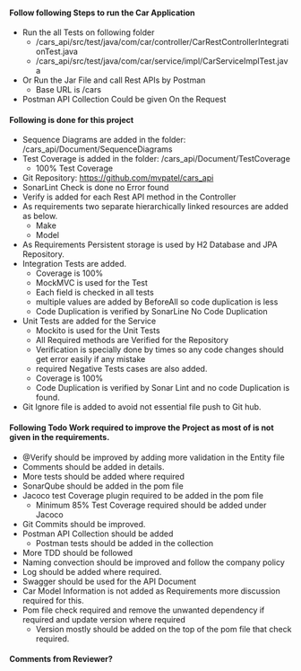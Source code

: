 #### Follow following Steps to run the Car Application

- Run the all Tests on following folder
    - /cars_api/src/test/java/com/car/controller/CarRestControllerIntegrationTest.java
    - /cars_api/src/test/java/com/car/service/impl/CarServiceImplTest.java
- Or Run the Jar File and call Rest APIs by Postman
    - Base URL is /cars
- Postman API Collection Could be given On the Request


#### Following is done for this project
- Sequence Diagrams are added in the folder: /cars_api/Document/SequenceDiagrams
- Test Coverage is added in the folder: /cars_api/Document/TestCoverage
    - 100% Test Coverage
- Git Repository: https://github.com/mvpatel/cars_api
- SonarLint Check is done no Error found
- Verify is added for each Rest API method in the Controller
- As requirements two separate hierarchically linked resources are added as below.
    - Make
    - Model
- As Requirements Persistent storage is used by H2 Database and JPA Repository.
- Integration Tests are added.
    - Coverage is 100%
    - MockMVC is used for the Test
    - Each field is checked in all tests
    - multiple values are added by BeforeAll so code duplication is less
    - Code Duplication is verified by SonarLine No Code Duplication
- Unit Tests are added for the Service
    - Mockito is used for the Unit Tests
    - All Required methods are Verified for the Repository
    - Verification is specially done by times so any code changes should get error easily if any mistake
    - required Negative Tests cases are also added.
    - Coverage is 100%
    - Code Duplication is verified by Sonar Lint and no code Duplication is found.
- Git Ignore file is added to avoid not essential file push to Git hub.


#### Following Todo Work required to improve the Project as most of is not given in the requirements.
- @Verify should be improved by adding more validation in the Entity file
- Comments should be added in details.
- More tests should be added where required
- SonarQube should be added in the pom file
- Jacoco test Coverage plugin required to be added in the pom file
    - Minimum 85% Test Coverage required should be added under Jacoco
- Git Commits should be improved.
- Postman API Collection should be added
    - Postman tests should be added in the collection
- More TDD should be followed
- Naming convection should be improved and follow the company policy
- Log should be added where required.
- Swagger should be used for the API Document
- Car Model Information is not added as Requirements more discussion required for this.
- Pom file check required and remove the unwanted dependency if required and update version where required
    - Version mostly should be added on the top of the pom file that check required.
        
#### Comments from Reviewer?